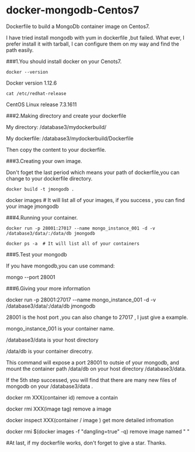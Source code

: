 # docker-mongodb-Centos7
Dockerfile to build a MongoDb container image on Centos7.

I have tried install mongodb with yum in dockerfile ,but failed. What ever, I prefer install it with tarball, I can configure them on my way and find the path easily.

###1.You should install docker on your Cenots7.
```
docker --version
```

Docker version 1.12.6

```
cat /etc/redhat-release
```
CentOS Linux release 7.3.1611 

###2.Making directory and create your dockerfile

My directory:  /database3/mydockerbuild/

My dockerfile:  /database3/mydockerbuild/Dockerfile

Then copy the content to your dockerfile.

###3.Creating your own image.

Don't foget the last period which means your path of dockerfile,you can change to your dockerfile directory.
```
docker build -t jmongodb . 
```
docker images  # It will list all of your images, if you success , you can find your image jmongodb

###4.Running your container.
```
docker run -p 28001:27017 --name mongo_instance_001 -d -v /database3/data/:/data/db jmongodb
```
```
docker ps -a  # It will list all of your containers
```
###5.Test your mongodb

If you have mongodb,you can use command:

mongo --port 28001

###6.Giving your more information

docker run -p 28001:27017 --name mongo_instance_001 -d -v /database3/data/:/data/db jmongodb

28001 is the host port ,you can also change to 27017 , I just give a example.

mongo_instance_001 is your container name.

/database3/data is your host directory

/data/db is your container direcotry.

This command will expose a port 28001 to outsie of your mongodb, and mount the container path /data/db on your host directory /database3/data.

If the 5th step successed, you will find that there are many new files of mongodb on your /database3/data .

docker rm XXX(container id) remove a contain

docker rmi XXX(image tag)  remove a image

docker inspect XXX(container / image )   get more detailed infromation

docker rmi $(docker images -f "dangling=true" -q)   remove image named " <none>"

#At last, if my dockerfile works, don't forget to give a star. Thanks.
